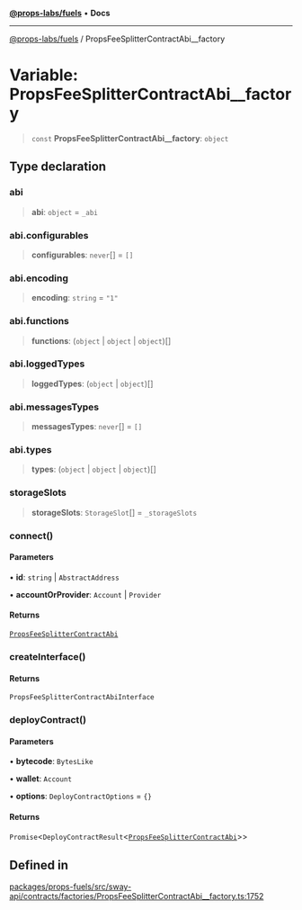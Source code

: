 [**@props-labs/fuels**](../README.md) • **Docs**

***

[@props-labs/fuels](../globals.md) / PropsFeeSplitterContractAbi\_\_factory

# Variable: PropsFeeSplitterContractAbi\_\_factory

> `const` **PropsFeeSplitterContractAbi\_\_factory**: `object`

## Type declaration

### abi

> **abi**: `object` = `_abi`

### abi.configurables

> **configurables**: `never`[] = `[]`

### abi.encoding

> **encoding**: `string` = `"1"`

### abi.functions

> **functions**: (`object` \| `object` \| `object`)[]

### abi.loggedTypes

> **loggedTypes**: (`object` \| `object`)[]

### abi.messagesTypes

> **messagesTypes**: `never`[] = `[]`

### abi.types

> **types**: (`object` \| `object` \| `object`)[]

### storageSlots

> **storageSlots**: `StorageSlot`[] = `_storageSlots`

### connect()

#### Parameters

• **id**: `string` \| `AbstractAddress`

• **accountOrProvider**: `Account` \| `Provider`

#### Returns

[`PropsFeeSplitterContractAbi`](../classes/PropsFeeSplitterContractAbi.md)

### createInterface()

#### Returns

`PropsFeeSplitterContractAbiInterface`

### deployContract()

#### Parameters

• **bytecode**: `BytesLike`

• **wallet**: `Account`

• **options**: `DeployContractOptions` = `{}`

#### Returns

`Promise`\<`DeployContractResult`\<[`PropsFeeSplitterContractAbi`](../classes/PropsFeeSplitterContractAbi.md)\>\>

## Defined in

[packages/props-fuels/src/sway-api/contracts/factories/PropsFeeSplitterContractAbi\_\_factory.ts:1752](https://github.com/Props-Labs/octane/blob/09e744f342f4ccab903046cdb8054688422ab64d/packages/props-fuels/src/sway-api/contracts/factories/PropsFeeSplitterContractAbi__factory.ts#L1752)
